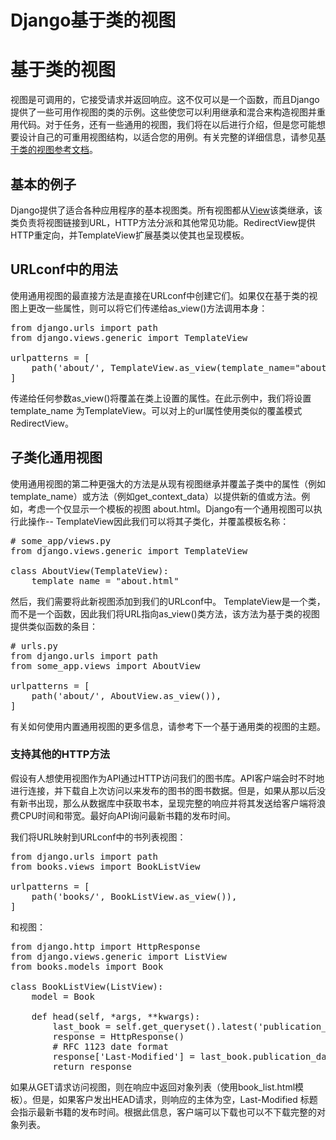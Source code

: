 # Django基于类的视图

# 基于类的视图

视图是可调用的，它接受请求并返回响应。这不仅可以是一个函数，而且Django提供了一些可用作视图的类的示例。这些使您可以利用继承和混合来构造视图并重用代码。对于任务，还有一些通用的视图，我们将在以后进行介绍，但是您可能想要设计自己的可重用视图结构，以适合您的用例。有关完整的详细信息，请参见[基于类的视图参考文档](https://docs.djangoproject.com/en/3.0/ref/class-based-views/)。



## 基本的例子

Django提供了适合各种应用程序的基本视图类。所有视图都从[View](https://docs.djangoproject.com/en/3.0/ref/class-based-views/base/#django.views.generic.base.View)该类继承，该类负责将视图链接到URL，HTTP方法分派和其他常见功能。RedirectView提供HTTP重定向，并TemplateView扩展基类以使其也呈现模板。

## URLconf中的用法

使用通用视图的最直接方法是直接在URLconf中创建它们。如果仅在基于类的视图上更改一些属性，则可以将它们传递给as_view()方法调用本身：

<pre>from django.urls import path<br/>from django.views.generic import TemplateView<br/><br/>urlpatterns = [<br/>    path(&#39;about/&#39;, TemplateView.as_view(template_name=&#34;about.html&#34;)),<br/>]</pre>

传递给任何参数as_view()将覆盖在类上设置的属性。在此示例中，我们将设置template_name 为TemplateView。可以对上的url属性使用类似的覆盖模式 RedirectView。

## 子类化通用视图

使用通用视图的第二种更强大的方法是从现有视图继承并覆盖子类中的属性（例如template_name）或方法（例如get_context_data）以提供新的值或方法。例如，考虑一个仅显示一个模板的视图
 about.html。Django有一个通用视图可以执行此操作-- TemplateView因此我们可以将其子类化，并覆盖模板名称：

<pre># some_app/views.py<br/>from django.views.generic import TemplateView<br/><br/>class AboutView(TemplateView):<br/>    template_name = &#34;about.html&#34;</pre>

然后，我们需要将此新视图添加到我们的URLconf中。 TemplateView是一个类，而不是一个函数，因此我们将URL指向as_view()类方法，该方法为基于类的视图提供类似函数的条目：

<pre># urls.py<br/>from django.urls import path<br/>from some_app.views import AboutView<br/><br/>urlpatterns = [<br/>    path(&#39;about/&#39;, AboutView.as_view()),<br/>]</pre>

有关如何使用内置通用视图的更多信息，请参考下一个基于通用类的视图的主题。

### 支持其他的HTTP方法

假设有人想使用视图作为API通过HTTP访问我们的图书库。API客户端会时不时地进行连接，并下载自上次访问以来发布的图书的图书数据。但是，如果从那以后没有新书出现，那么从数据库中获取书本，呈现完整的响应并将其发送给客户端将浪费CPU时间和带宽。最好向API询问最新书籍的发布时间。

我们将URL映射到URLconf中的书列表视图：

<pre>from django.urls import path<br/>from books.views import BookListView<br/><br/>urlpatterns = [<br/>    path(&#39;books/&#39;, BookListView.as_view()),<br/>]</pre>

和视图：

<pre>from django.http import HttpResponse<br/>from django.views.generic import ListView<br/>from books.models import Book<br/><br/>class BookListView(ListView):<br/>    model = Book<br/><br/>    def head(self, *args, **kwargs):<br/>        last_book = self.get_queryset().latest(&#39;publication_date&#39;)<br/>        response = HttpResponse()<br/>        # RFC 1123 date format<br/>        response[&#39;Last-Modified&#39;] = last_book.publication_date.strftime(&#39;%a, %d %b %Y %H:%M:%S GMT&#39;)<br/>        return response</pre>

如果从GET请求访问视图，则在响应中返回对象列表（使用book_list.html模板）。但是，如果客户发出HEAD请求，则响应的主体为空，Last-Modified 标题会指示最新书籍的发布时间。根据此信息，客户端可以下载也可以不下载完整的对象列表。

